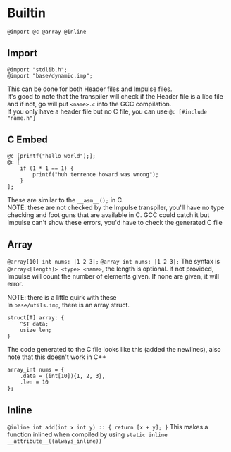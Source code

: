 # Builtin
`@import @c @array @inline`

## Import
`@import "stdlib.h";`<br>
`@import "base/dynamic.imp";`

This can be done for both Header files and Impulse files.<br>
It's good to note that the transpiler will check if the Header file is a libc file and if not, go will put `<name>.c` into the GCC compilation.<br>
If you only have a header file but no C file, you can use `@c [#include "name.h"]`

## C Embed
```
@c [printf("hello world");];
@c [
    if (1 * 1 == 1) {
        printf("huh terrence howard was wrong");
    }
];
```
These are similar to the `__asm__();` in C.<br>
NOTE: these are not checked by the Impulse transpiler, you'll have no type checking and foot guns that are available in C. GCC could catch it but Impulse can't show these errors, you'd have to check the generated C file

## Array
`@array[10] int nums: |1 2 3|;`
`@array int nums: |1 2 3|;`
The syntax is `@array<[length]> <type> <name>`, the length is optional. if not provided, Impulse will count the number of elements given. If none are given, it will error.<br>

NOTE: there is a little quirk with these<br>
In `base/utils.imp`, there is an array struct.
```
struct[T] array: {
    ^$T data;
    usize len;
}
```

The code generated to the C file looks like this (added the newlines), also note that this doesn't work in C++
```
array_int nums = {
    .data = (int[10]){1, 2, 3},
    .len = 10
};
```

## Inline
`@inline int add(int x int y) :: { return [x + y]; }`
This makes a function inlined when compiled by using `static inline __attribute__((always_inline))`
